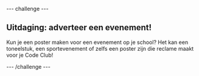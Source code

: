 \--- challenge \---

## Uitdaging: adverteer een evenement!

Kun je een poster maken voor een evenement op je school? Het kan een toneelstuk, een sportevenement of zelfs een poster zijn die reclame maakt voor je Code Club!

\--- /challenge \---